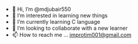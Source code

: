 - 👋 Hi, I’m @mdjubair550 
- 👀 I’m interested in learning new things
- 🌱 I’m currently learning C language
- 💞️ I’m looking to collaborate with a new learner
- 📫 How to reach me ... jmprotim001@gmail.com

<!---
mdjubair550/mdjubair550 is a ✨ special ✨ repository because its `README.md` (this file) appears on your GitHub profile.
You can click the Preview link to take a look at your changes.
--->
